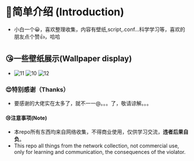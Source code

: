 # 🙌简单介绍 (Introduction)
- 小白一个😀，喜欢整理收集，内容有壁纸,script,.conf...科学学习等，喜欢的朋友点个赞👍，哈哈

## 😘一些壁纸展示(Wallpaper display)
- ![11](https://github.com/Fubro/by-Some-things/blob/master/jpg/11.JPG)              ![10](https://github.com/Fubro/by-Some-things/blob/master/jpg/10.JPG)              ![12](https://github.com/Fubro/by-Some-things/blob/master/jpg/12.JPG)



### 😍特别感谢（Thanks）
- 要感谢的大佬实在太多了，就不一一@。。。了，敬请谅解。。。

#### 😢注意事项(Note)

- 本repo所有东西均来自网络收集，不得商业使用，仅供学习交流，**违者后果自负**。
- This repo all things from the network collection, not commercial use, only for learning and communication, the consequences of the violator.


